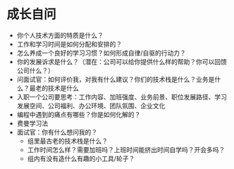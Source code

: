 # 成长自问



* 你个人技术方面的特质是什么？
* 工作和学习时间是如何分配和安排的？
* 怎么养成一个良好的学习习惯？如何形成自律/自驱的行动力？
* 你的发展诉求是什么？（潜在：公司可以给你提供什么样的帮助？你可以回馈公司什么？）
* 问面试官：如何评价我，对我有什么建议？你们的技术栈是什么？业务是什么？最老的技术是什么
* 入职一个公司要思考：工作内容、加班强度、业务前景、职位发展路径、学习发展空间、公司福利、办公环境、团队氛围、企业文化
* 编程中遇到的痛点有哪些？你是如何化解的？
* 费曼学习法
* 面试官：你有什么想问我的？
  * 组里最古老的技术栈是什么？
  * 工作时间怎么样？需要加班吗？上班时间能挤出时间自学吗？开会多吗？
  * 组内有没有造什么有趣的小工具/轮子？
